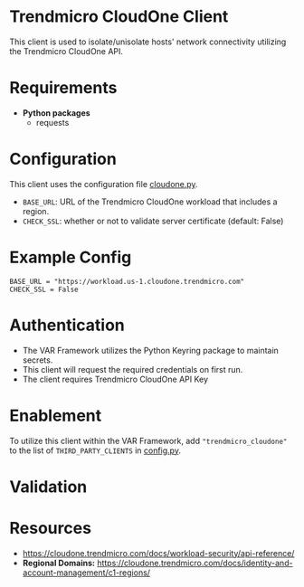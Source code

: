 # Trendmicro CloudOne Client
This client is used to isolate/unisolate hosts' network connectivity utilizing the Trendmicro CloudOne API.  

# Requirements
- __Python packages__
  - requests

# Configuration
This client uses the configuration file [cloudone.py](cloudone_config.py). 
  - `BASE_URL`: URL of the Trendmicro CloudOne workload that includes a region.
  - `CHECK_SSL`: whether or not to validate server certificate (default: False)

# Example Config
```
BASE_URL = "https://workload.us-1.cloudone.trendmicro.com"
CHECK_SSL = False
```

# Authentication
- The VAR Framework utilizes the Python Keyring package to maintain secrets. 
- This client will request the required credentials on first run. 
- The client requires Trendmicro CloudOne API Key

# Enablement
To utilize this client within the VAR Framework, add `"trendmicro_cloudone"` to the list of `THIRD_PARTY_CLIENTS` in [config.py](../../config.py).

# Validation


# Resources
- https://cloudone.trendmicro.com/docs/workload-security/api-reference/
- __Regional Domains:__ https://cloudone.trendmicro.com/docs/identity-and-account-management/c1-regions/